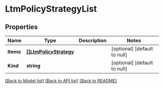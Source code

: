 # LtmPolicyStrategyList

## Properties
Name | Type | Description | Notes
------------ | ------------- | ------------- | -------------
**Items** | [**[]LtmPolicyStrategy**](ltm_policyStrategy.md) |  | [optional] [default to null]
**Kind** | **string** |  | [optional] [default to null]

[[Back to Model list]](../README.md#documentation-for-models) [[Back to API list]](../README.md#documentation-for-api-endpoints) [[Back to README]](../README.md)


